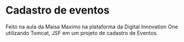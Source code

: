 # Cadastro de eventos
Feito na aula da Maisa Maximo na plataforma da Digital Innovation One utilizando Tomcat, JSF em um projeto de cadastro de Eventos.
